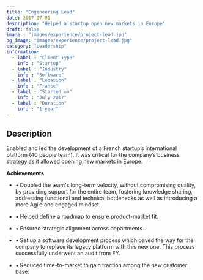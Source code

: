 ```yaml
---
title: "Engineering Lead"
date: 2017-07-01
description: "Helped a startup open new markets in Europe"
draft: false
image : "images/experience/project-lead.jpg"
bg_image: "images/experience/project-lead.jpg"
category: "Leadership"
information:
  - label : "Client Type"
    info : "Startup"
  - label : "Industry"
    info : "Software"  
  - label : "Location"
    info : "France"
  - label : "Started on"
    info : "July 2017"
  - label : "Duration"
    info : "1 year"
---
```


## Description

Enabled and led the development of a French startup’s international platform (40 people team). It was critical for the company’s business strategy as it allowed opening new markets in Europe.

**Achievements**
- • Doubled the team's long-term velocity, without compromising quality, by providing support for the entire team, fostering knowledge sharing, addressing functional and technical bottlenecks as well as introducing a more Agile and engaged mindset.

- • Helped define a roadmap to ensure product-market fit.
- • Ensured strategic alignment across departments.
- • Set up a software development process which paved the way for the company to replace its legacy platform with this new one. This process successfully underwent an audit from EY.
- • Reduced time-to-market to gain traction among the new customer base.
